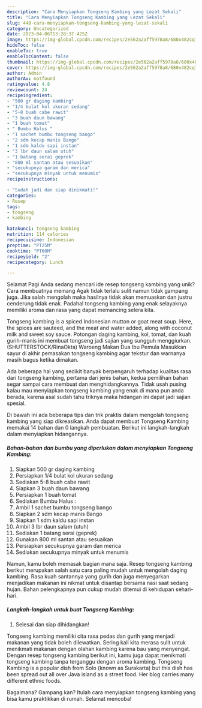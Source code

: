 ```yaml
---
description: "Cara Menyiapkan Tongseng Kambing yang Lezat Sekali"
title: "Cara Menyiapkan Tongseng Kambing yang Lezat Sekali"
slug: 448-cara-menyiapkan-tongseng-kambing-yang-lezat-sekali
category: Uncategorized
date: 2023-04-06T13:28:37.425Z
image: https://img-global.cpcdn.com/recipes/2e562a2aff5978a8/680x482cq70/tongseng-kambing-foto-resep-utama.jpg
hideToc: false
enableToc: true
enableTocContent: false
thumbnail: https://img-global.cpcdn.com/recipes/2e562a2aff5978a8/680x482cq70/tongseng-kambing-foto-resep-utama.jpg
cover: https://img-global.cpcdn.com/recipes/2e562a2aff5978a8/680x482cq70/tongseng-kambing-foto-resep-utama.jpg
author: Admin
authorAv: notfound
ratingvalue: 4.8
reviewcount: 24
recipeingredient:
- "500 gr daging kambing"
- "1/4 bulat kol ukuran sedang"
- "5-8 buah cabe rawit"
- "3 buah daun bawang"
- "1 buah tomat"
- " Bumbu Halus "
- "1 sachet bumbu tongseng bango"
- "2 sdm kecap manis Bango"
- "1 sdm kaldu sapi instan"
- "3 lbr daun salam utuh"
- "1 batang serai geprek"
- "800 ml santan atau sesuaikan"
- "secukupnya garam dan merica"
- "secukupnya minyak untuk menumis"
recipeinstructions:

- "Sudah jadi dan siap dinikmati!"
categories:
- Resep
tags:
- tongseng
- kambing

katakunci: tongseng kambing 
nutrition: 114 calories
recipecuisine: Indonesian
preptime: "PT25M"
cooktime: "PT60M"
recipeyield: "2"
recipecategory: Lunch

---
```



Selamat Pagi Anda sedang mencari ide resep tongseng kambing yang unik? Cara membuatnya memang Agak tidak terlalu sulit namun tidak gampang juga. Jika salah mengolah maka hasilnya tidak akan memuaskan dan justru cenderung tidak enak. Padahal tongseng kambing yang enak selayaknya memiliki aroma dan rasa yang dapat memancing selera kita.


Tongseng kambing is a spiced Indonesian mutton or goat meat soup. Here, the spices are sauteed, and the meat and water added, along with coconut milk and sweet soy sauce. Potongan daging kambing, kol, tomat, dan kuah gurih-manis ini membuat tongseng jadi sajian yang sungguh menggiurkan. (SHUTTERSTOCK/RinaOkta) Waroeng Makan Dua Ibu Pemula Masukkan sayur di akhir pemasakan tongseng kambing agar tekstur dan warnanya masih bagus ketika dimakan.

Ada beberapa hal yang sedikit banyak berpengaruh terhadap kualitas rasa dari tongseng kambing, pertama dari jenis bahan, kedua pemilihan bahan segar sampai cara membuat dan menghidangkannya. Tidak usah pusing kalau mau menyiapkan tongseng kambing yang enak di mana pun anda berada, karena asal sudah tahu triknya maka hidangan ini dapat jadi sajian spesial.


Di bawah ini ada beberapa tips dan trik praktis dalam mengolah tongseng kambing yang siap dikreasikan. Anda dapat membuat Tongseng Kambing memakai 14 bahan dan 0 langkah pembuatan. Berikut ini langkah-langkah dalam menyiapkan hidangannya.

<!--inarticleads1-->

##### Bahan-bahan dan bumbu yang diperlukan dalam menyiapkan Tongseng Kambing:

1. Siapkan 500 gr daging kambing
1. Persiapkan 1/4 bulat kol ukuran sedang
1. Sediakan 5-8 buah cabe rawit
1. Siapkan 3 buah daun bawang
1. Persiapkan 1 buah tomat
1. Sediakan  Bumbu Halus :
1. Ambil 1 sachet bumbu tongseng bango
1. Siapkan 2 sdm kecap manis Bango
1. Siapkan 1 sdm kaldu sapi instan
1. Ambil 3 lbr daun salam (utuh)
1. Sediakan 1 batang serai (geprek)
1. Gunakan 800 ml santan atau sesuaikan
1. Persiapkan secukupnya garam dan merica
1. Sediakan secukupnya minyak untuk menumis


Namun, kamu boleh memasak bagian mana saja. Resep tongseng kambing berikut merupakan salah satu cara paling mudah untuk mengolah daging kambing. Rasa kuah santannya yang gurih dan juga menyegarkan menjadikan makanan ini nikmat untuk disantap bersama nasi saat sedang hujan. Bahan pelengkapnya pun cukup mudah ditemui di kehidupan sehari-hari. 

<!--inarticleads2-->

##### Langkah-langkah untuk buat Tongseng Kambing:


1. Selesai dan siap dihidangkan!

Tongseng kambing memiliki cita rasa pedas dan gurih yang menjadi makanan yang tidak boleh dilewatkan. Sering kali kita merasa sulit untuk menikmati makanan dengan olahan kambing karena bau yang menyengat. Dengan resep tongseng kambing berikut ini, kamu juga dapat menikmati tongseng kambing tanpa terganggu dengan aroma kambing. Tongseng Kambing is a popular dish from Solo (known as Surakarta) but this dish has been spread out all over Java island as a street food. Her blog carries many different ethnic foods. 

Bagaimana? Gampang kan? Itulah cara menyiapkan tongseng kambing yang bisa kamu praktikkan di rumah. Selamat mencoba!
